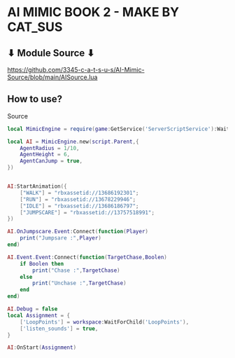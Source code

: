 # AI MIMIC BOOK 2 - MAKE BY CAT_SUS

## ⬇ Module Source ⬇
https://github.com/3345-c-a-t-s-u-s/AI-Mimic-Source/blob/main/AISource.lua

## How to use?
Source
```lua
local MimicEngine = require(game:GetService('ServerScriptService'):WaitForChild('Engine'))

local AI = MimicEngine.new(script.Parent,{
	AgentRadius = 1/10,
	AgentHeight = 6,
	AgentCanJump = true,
})


AI:StartAnimation({
	["WALK"] = "rbxassetid://13686192301";
	["RUN"] = "rbxassetid://13678229946";
	["IDLE"] = "rbxassetid://13686186797";
	["JUMPSCARE"] = "rbxassetid://13757518991";
})

AI.OnJumpscare.Event:Connect(function(Player)
	print("Jumpsare :",Player)
end)

AI.Event.Event:Connect(function(TargetChase,Boolen)
	if Boolen then
		print("Chase :",TargetChase)
	else
		print("Unchase :",TargetChase)
	end
end)

AI.Debug = false
local Assignment = {
	['LoopPoints'] = workspace:WaitForChild('LoopPoints'),
	['listen_sounds'] = true,
}

AI:OnStart(Assignment)
```
